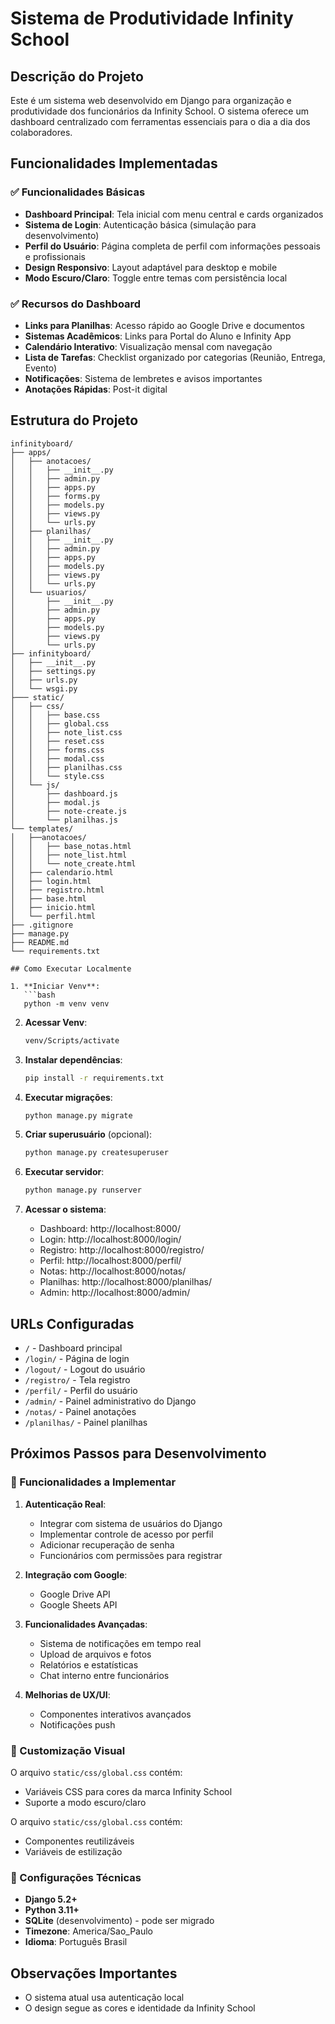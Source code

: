 # Sistema de Produtividade Infinity School

## Descrição do Projeto

Este é um sistema web desenvolvido em Django para organização e produtividade dos funcionários da Infinity School. O sistema oferece um dashboard centralizado com ferramentas essenciais para o dia a dia dos colaboradores.

## Funcionalidades Implementadas

### ✅ Funcionalidades Básicas
- **Dashboard Principal**: Tela inicial com menu central e cards organizados
- **Sistema de Login**: Autenticação básica (simulação para desenvolvimento)
- **Perfil do Usuário**: Página completa de perfil com informações pessoais e profissionais
- **Design Responsivo**: Layout adaptável para desktop e mobile
- **Modo Escuro/Claro**: Toggle entre temas com persistência local

### ✅ Recursos do Dashboard
- **Links para Planilhas**: Acesso rápido ao Google Drive e documentos
- **Sistemas Acadêmicos**: Links para Portal do Aluno e Infinity App
- **Calendário Interativo**: Visualização mensal com navegação
- **Lista de Tarefas**: Checklist organizado por categorias (Reunião, Entrega, Evento)
- **Notificações**: Sistema de lembretes e avisos importantes
- **Anotações Rápidas**: Post-it digital

## Estrutura do Projeto

```
infinityboard/
├── apps/
│   ├── anotacoes/
│   │   ├── __init__.py
│   │   ├── admin.py
│   │   ├── apps.py
│   │   ├── forms.py
│   │   ├── models.py
│   │   ├── views.py
│   │   └── urls.py
│   ├── planilhas/
│   │   ├── __init__.py
│   │   ├── admin.py
│   │   ├── apps.py
│   │   ├── models.py
│   │   ├── views.py
│   │   └── urls.py
│   └── usuarios/
│       ├── __init__.py
│       ├── admin.py
│       ├── apps.py
│       ├── models.py
│       ├── views.py
│       └── urls.py
├── infinityboard/
│   ├── __init__.py
│   ├── settings.py
│   ├── urls.py
│   └── wsgi.py
├─── static/
│   ├── css/
│   │   ├── base.css
│   │   ├── global.css
│   │   ├── note_list.css
│   │   ├── reset.css
│   │   ├── forms.css 
│   │   ├── modal.css 
│   │   ├── planilhas.css 
│   │   └── style.css
│   └── js/
│       ├── dashboard.js
│       ├── modal.js
│       ├── note-create.js
│       └── planilhas.js
└── templates/
│   ├──anotacoes/
│   │   ├── base_notas.html
│   │   ├── note_list.html
│   │   └── note_create.html
│   ├── calendario.html
│   ├── login.html
│   ├── registro.html
│   ├── base.html
│   ├── inicio.html
│   └── perfil.html  
├── .gitignore
├── manage.py
├── README.md
└── requirements.txt

## Como Executar Localmente

1. **Iniciar Venv**:
   ```bash
   python -m venv venv
   ```

2. **Acessar Venv**:
   ```bash
   venv/Scripts/activate
   ```

3. **Instalar dependências**:
   ```bash
   pip install -r requirements.txt
   ```

4. **Executar migrações**:
   ```bash
   python manage.py migrate
   ```

5. **Criar superusuário** (opcional):
   ```bash
   python manage.py createsuperuser
   ```

6. **Executar servidor**:
   ```bash
   python manage.py runserver
   ```

7. **Acessar o sistema**:
   - Dashboard: http://localhost:8000/
   - Login: http://localhost:8000/login/
   - Registro: http://localhost:8000/registro/
   - Perfil: http://localhost:8000/perfil/
   - Notas: http://localhost:8000/notas/
   - Planilhas: http://localhost:8000/planilhas/
   - Admin: http://localhost:8000/admin/

## URLs Configuradas

- `/` - Dashboard principal
- `/login/` - Página de login
- `/logout/` - Logout do usuário
- `/registro/` - Tela registro
- `/perfil/` - Perfil do usuário
- `/admin/` - Painel administrativo do Django
- `/notas/` - Painel anotações
- `/planilhas/` - Painel planilhas

## Próximos Passos para Desenvolvimento

### 🔄 Funcionalidades a Implementar

1. **Autenticação Real**:
   - Integrar com sistema de usuários do Django
   - Implementar controle de acesso por perfil
   - Adicionar recuperação de senha
   - Funcionários com permissões para registrar

2. **Integração com Google**:
   - Google Drive API
   - Google Sheets API

3. **Funcionalidades Avançadas**:
   - Sistema de notificações em tempo real
   - Upload de arquivos e fotos
   - Relatórios e estatísticas
   - Chat interno entre funcionários

4. **Melhorias de UX/UI**:
   - Componentes interativos avançados
   - Notificações push

### 🎨 Customização Visual

O arquivo `static/css/global.css` contém:
- Variáveis CSS para cores da marca Infinity School
- Suporte a modo escuro/claro
  
O arquivo `static/css/global.css` contém:
- Componentes reutilizáveis
- Variáveis de estilização

### 🔧 Configurações Técnicas

- **Django 5.2+**
- **Python 3.11+**
- **SQLite** (desenvolvimento) - pode ser migrado
- **Timezone**: America/Sao_Paulo
- **Idioma**: Português Brasil

## Observações Importantes

- O sistema atual usa autenticação local
- O design segue as cores e identidade da Infinity School